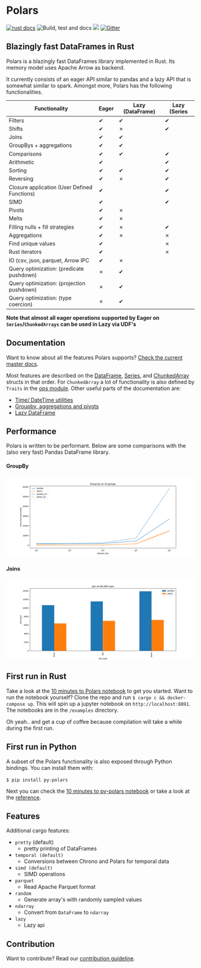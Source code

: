 # Polars
[![rust docs](https://docs.rs/polars/badge.svg)](https://docs.rs/polars/latest/polars/)
![Build, test and docs](https://github.com/ritchie46/polars/workflows/Build,%20test%20and%20docs/badge.svg)
[![](http://meritbadge.herokuapp.com/polars)](https://crates.io/crates/polars)
[![Gitter](https://badges.gitter.im/polars-rs/community.svg)](https://gitter.im/polars-rs/community?utm_source=badge&utm_medium=badge&utm_campaign=pr-badge)

## Blazingly fast  DataFrames in Rust

Polars is a blazingly fast DataFrames library implemented in Rust. Its memory model uses Apache Arrow as backend. 

It currently consists of an eager API similar to pandas and a lazy API that is somewhat similar to spark. 
Amongst more, Polars has the following functionalities.


| Functionality                                     | Eager | Lazy (DataFrame) | Lazy (Series |
|---------------------------------------------------|-------|------------------|--------------|
| Filters                                           | ✔     | ✔                | ✔            |
| Shifts                                            | ✔     | ✗                | ✔            |
| Joins                                             | ✔     | ✔                |              |
| GroupBys + aggregations                           | ✔     | ✔                |              |
| Comparisons                                       | ✔     | ✔                | ✔            |
| Arithmetic                                        | ✔     |                  | ✔            |
| Sorting                                           | ✔     | ✔                | ✔            |
| Reversing                                         | ✔     | ✗                | ✔            |
| Closure application (User Defined Functions)      | ✔     |                  | ✔            |
| SIMD                                              | ✔     |                  | ✔            |
| Pivots                                            | ✔     | ✗                |              |
| Melts                                             | ✔     | ✗                |              |
| Filling nulls + fill strategies                   | ✔     | ✗                | ✔            |
| Aggregations                                      | ✔     | ✗                | ✗            |
| Find unique values                                | ✔     |                  | ✗            |
| Rust iterators                                    | ✔     |                  | ✗            |
| IO (csv, json, parquet, Arrow IPC                 | ✔     | ✗                |              |
| Query optimization: (predicate pushdown)          | ✗     | ✔                |              |
| Query optimization: (projection pushdown)         | ✗     | ✔                |              |
| Query optimization: (type coercion)               | ✗     | ✔                |              |

**Note that almost all eager operations supported by Eager on `Series`/`ChunkedArrays` can be used in Lazy via UDF's**


## Documentation
Want to know about all the features Polars supports? [Check the current master docs](https://ritchie46.github.io/polars). 

Most features are described on the [DataFrame](https://ritchie46.github.io/polars/polars/frame/struct.DataFrame.html), 
[Series](https://ritchie46.github.io/polars/polars/series/enum.Series.html), and [ChunkedArray](https://ritchie46.github.io/polars/polars/chunked_array/struct.ChunkedArray.html)
structs in that order. For `ChunkedArray` a lot of functionality is also defined by `Traits` in the 
[ops module](https://ritchie46.github.io/polars/polars/chunked_array/ops/index.html).
Other useful parts of the documentation are:
* [Time/ DateTime utilities](https://ritchie46.github.io/polars/polars/doc/time/index.html)
* [Groupby, aggregations and pivots](https://ritchie46.github.io/polars/polars/frame/group_by/struct.GroupBy.html)
* [Lazy DataFrame](https://ritchie46.github.io/polars/polars/lazy/frame/struct.LazyFrame.html)


## Performance
Polars is written to be performant. Below are some comparisons with the (also very fast) Pandas DataFrame library.

#### GroupBy
![](pandas_cmp/img/groupby10_.png)

#### Joins
![](pandas_cmp/img/join_80_000.png)


## First run in Rust
Take a look at the [10 minutes to Polars notebook](examples/10_minutes_to_polars.ipynb) to get you started.
Want to run the notebook yourself? Clone the repo and run `$ cargo c && docker-compose up`. This will spin up a jupyter
notebook on `http://localhost:8891`. The notebooks are in the `/examples` directory.
 
Oh yeah.. and get a cup of coffee because compilation will take a while during the first run.

## First run in Python
A subset of the Polars functionality is also exposed through Python bindings. You can install them with:

`$ pip install py-polars`

Next you can check the [10 minutes to py-polars notebook](examples/10_minutes_to_pypolars.ipynb) or take a look 
at the [reference](https://py-polars.readthedocs.io/en/latest/).



## Features

Additional cargo features:

* `pretty` (default)
    - pretty printing of DataFrames
* `temporal (default)`
    - Conversions between Chrono and Polars for temporal data
* `simd (default)`
    - SIMD operations
* `parquet`
    - Read Apache Parquet format
* `random`
    - Generate array's with randomly sampled values
* `ndarray`
    - Convert from `DataFrame` to `ndarray`
* `lazy`
    - Lazy api

## Contribution
Want to contribute? Read our [contribution guideline](./CONTRIBUTING.md).
